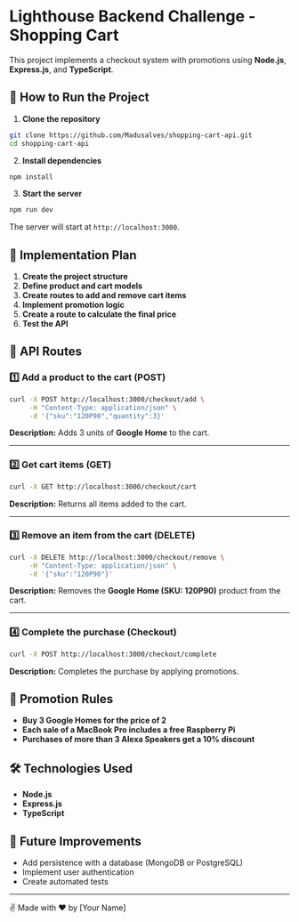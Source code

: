 # Lighthouse Backend Challenge - Shopping Cart

This project implements a checkout system with promotions using **Node.js**, **Express.js**, and **TypeScript**.

## 🚀 How to Run the Project

1. **Clone the repository**
```sh
git clone https://github.com/Madusalves/shopping-cart-api.git
cd shopping-cart-api
```

2. **Install dependencies**
```sh
npm install
```

3. **Start the server**
```sh
npm run dev
```

The server will start at `http://localhost:3000`.

## 📌 Implementation Plan

1. **Create the project structure**  
2. **Define product and cart models**  
3. **Create routes to add and remove cart items**  
4. **Implement promotion logic**  
5. **Create a route to calculate the final price**  
6. **Test the API**  

## 📌 API Routes

### 1️⃣ Add a product to the cart (POST)
```sh
curl -X POST http://localhost:3000/checkout/add \
     -H "Content-Type: application/json" \
     -d '{"sku":"120P90","quantity":3}'
```
**Description:** Adds 3 units of **Google Home** to the cart.

---

### 2️⃣ Get cart items (GET)
```sh
curl -X GET http://localhost:3000/checkout/cart
```
**Description:** Returns all items added to the cart.

---

### 3️⃣ Remove an item from the cart (DELETE)
```sh
curl -X DELETE http://localhost:3000/checkout/remove \
     -H "Content-Type: application/json" \
     -d '{"sku":"120P90"}'
```
**Description:** Removes the **Google Home (SKU: 120P90)** product from the cart.

---

### 4️⃣ Complete the purchase (Checkout)
```sh
curl -X POST http://localhost:3000/checkout/complete
```
**Description:** Completes the purchase by applying promotions.

## 📜 Promotion Rules
- **Buy 3 Google Homes for the price of 2**
- **Each sale of a MacBook Pro includes a free Raspberry Pi**
- **Purchases of more than 3 Alexa Speakers get a 10% discount**

## 🛠 Technologies Used
- **Node.js**
- **Express.js**
- **TypeScript**

## 📌 Future Improvements
- Add persistence with a database (MongoDB or PostgreSQL)
- Implement user authentication
- Create automated tests

---

✌ Made with ❤️ by [Your Name]

